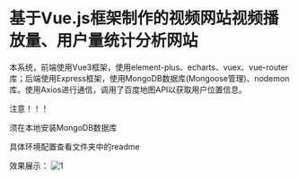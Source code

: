 # 基于Vue.js框架制作的视频网站视频播放量、用户量统计分析网站
本系统，前端使用Vue3框架，使用element-plus、echarts、vuex、vue-router库；后端使用Express框架，使用MongoDB数据库(Mongoose管理)、nodemon库。使用Axios进行通信，调用了百度地图API以获取用户位置信息。

注意！！！

须在本地安装MongoDB数据库

具体环境配置查看文件夹中的readme

效果展示：
![1](D:\我\图片\github_picture)
